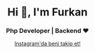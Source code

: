 <h1 align="center">Hi 👋, I'm Furkan</h1>
<h3 align="center">Php Developer | Backend ❤</h3>
<p align="center">
  <a href="https://www.instagram.com/furkanyurdakulcomtr/"> Instagram'da beni takip et! </a>
</p>

